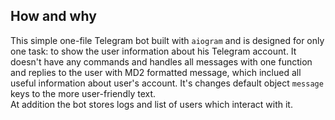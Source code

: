 ## How and why

This simple one-file Telegram bot built with `aiogram` and is designed for only one task: to show the user information about his Telegram account. It doesn't have any commands and handles all messages with one function and replies to the user with MD2 formatted message, which inclued all useful information about user's account. It's changes default object `message` keys to the more user-friendly text.<br>
At addition the bot stores logs and list of users which interact with it.